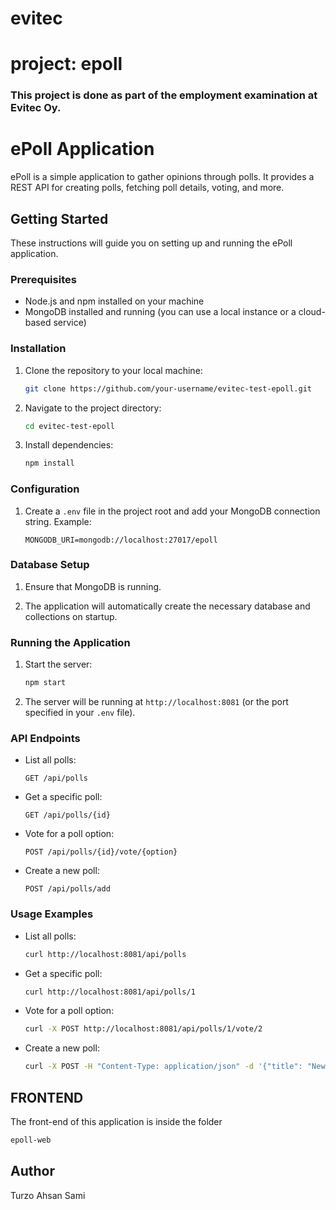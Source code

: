 # evitec
# project: epoll
### This project is done as part of the employment examination at Evitec Oy. 

# ePoll Application

ePoll is a simple application to gather opinions through polls. It provides a REST API for creating polls, fetching poll details, voting, and more.

## Getting Started

These instructions will guide you on setting up and running the ePoll application.

### Prerequisites

- Node.js and npm installed on your machine
- MongoDB installed and running (you can use a local instance or a cloud-based service)

### Installation

1. Clone the repository to your local machine:

    ```bash
    git clone https://github.com/your-username/evitec-test-epoll.git
    ```

2. Navigate to the project directory:

    ```bash
    cd evitec-test-epoll
    ```

3. Install dependencies:

    ```bash
    npm install
    ```

### Configuration

1. Create a `.env` file in the project root and add your MongoDB connection string. Example:

    ```
    MONGODB_URI=mongodb://localhost:27017/epoll
    ```

### Database Setup

1. Ensure that MongoDB is running.

2. The application will automatically create the necessary database and collections on startup.

### Running the Application

1. Start the server:

    ```bash
    npm start
    ```

2. The server will be running at `http://localhost:8081` (or the port specified in your `.env` file).

### API Endpoints

- List all polls:

    ```
    GET /api/polls
    ```

- Get a specific poll:

    ```
    GET /api/polls/{id}
    ```

- Vote for a poll option:

    ```
    POST /api/polls/{id}/vote/{option}
    ```

- Create a new poll:

    ```
    POST /api/polls/add
    ```

### Usage Examples

- List all polls:

    ```bash
    curl http://localhost:8081/api/polls
    ```

- Get a specific poll:

    ```bash
    curl http://localhost:8081/api/polls/1
    ```

- Vote for a poll option:

    ```bash
    curl -X POST http://localhost:8081/api/polls/1/vote/2
    ```

- Create a new poll:

    ```bash
    curl -X POST -H "Content-Type: application/json" -d '{"title": "New Poll", "options": ["Option 1", "Option 2"]}' http://localhost:8081/api/polls/add
    ```

## FRONTEND
The front-end of this application is inside the folder
```bash
epoll-web
```

## Author
Turzo Ahsan Sami
